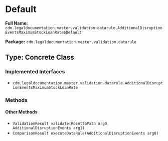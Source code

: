 # Default

**Full Name:** `cdm.legaldocumentation.master.validation.datarule.AdditionalDisruptionEventsMaximumStockLoanRate$Default`

**Package:** `cdm.legaldocumentation.master.validation.datarule`

## Type: Concrete Class

### Implemented Interfaces

- `cdm.legaldocumentation.master.validation.datarule.AdditionalDisruptionEventsMaximumStockLoanRate`

### Methods

#### Other Methods

- `ValidationResult validate(RosettaPath arg0, AdditionalDisruptionEvents arg1)`
- `ComparisonResult executeDataRule(AdditionalDisruptionEvents arg0)`

